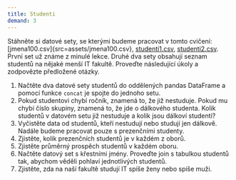 ```yaml
---
title: Studenti
demand: 3
---
```


Stáhněte si datové sety, se kterými budeme pracovat v tomto cvičení: [jmena100.csv]{src=assets/jmena100.csv}, [studenti1.csv](assets/studenti1.csv), [studenti2.csv](assets/studenti2.csv). První set už známe z minulé lekce. Druhé dva sety obsahují seznam studentů na nějaké menší IT fakultě. Proveďte následující úkoly a zodpovězte předložené otázky.

1. Načtěte dva datové sety studentů do oddělených pandas DataFrame a pomocí funkce `concat` je spojte do jednoho setu.
1. Pokud studentovi chybí ročník, znamená to, že již nestuduje. Pokud mu chybí číslo skupiny, znamená to, že jde o dálkového studenta. Kolik studentů v datovém setu již nestuduje a kolik jsou dálkoví studenti?
1. Vyčistěte data od studentů, kteří nestudují nebo studují jen dálkově. Nadále budeme pracovat pouze s prezenčními studenty.
1. Zjistěte, kolik prezenčních studentů je v každém z oborů.
1. Zjistěte průměrný prospěch studentů v každém oboru.
1. Načtěte datový set s křestními jmény. Proveďte join s tabulkou studentů tak, abychom věděli pohlaví jednotlivých studentů.
1. Zjistěte, zda na naší fakultě studují IT spíše ženy nebo spíše muži.
